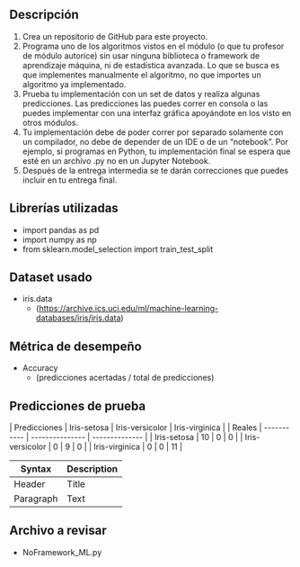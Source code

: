 ## Descripción
1. Crea un repositorio de GitHub para este proyecto.
2. Programa uno de los algoritmos vistos en el módulo (o que tu profesor de módulo autorice) sin usar ninguna biblioteca o framework de aprendizaje máquina, ni de estadística avanzada. Lo que se busca es que implementes manualmente el algoritmo, no que importes un algoritmo ya implementado. 
3. Prueba tu implementación con un set de datos y realiza algunas predicciones. Las predicciones las puedes correr en consola o las puedes implementar con una interfaz gráfica apoyándote en los visto en otros módulos.
4. Tu implementación debe de poder correr por separado solamente con un compilador, no debe de depender de un IDE o de un “notebook”. Por ejemplo, si programas en Python, tu implementación final se espera que esté en un archivo .py no en un Jupyter Notebook.
5. Después de la entrega intermedia se te darán correcciones que puedes incluir en tu entrega final.

## Librerías utilizadas
- import pandas as pd
- import numpy as np
- from sklearn.model_selection import train_test_split

## Dataset usado
- iris.data
  - (https://archive.ics.uci.edu/ml/machine-learning-databases/iris/iris.data)

## Métrica de desempeño
- Accuracy
  - (predicciones acertadas / total de predicciones)

## Predicciones de prueba
| Predicciones    | Iris-setosa | Iris-versicolor | Iris-virginica |
| Reales          | ----------- | --------------- | -------------- |
| Iris-setosa     |     10      |        0        |       0        |
| Iris-versicolor |      0      |        9        |       0        |
| Iris-virginica  |      0      |        0        |      11        |

| Syntax | Description |
| --- | ----------- |
| Header | Title |
| Paragraph | Text |

## Archivo a revisar
- NoFramework_ML.py
